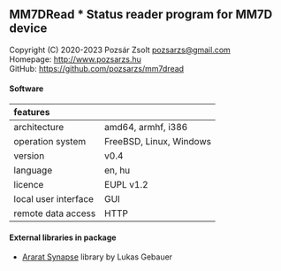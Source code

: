 ## MM7DRead * Status reader program for MM7D device
Copyright (C) 2020-2023 Pozsár Zsolt <pozsarzs@gmail.com>  
Homepage: <http://www.pozsarzs.hu>  
GitHub: <https://github.com/pozsarzs/mm7dread>

#### Software
|features              |                        |
|:---------------------|------------------------|
|architecture          |amd64, armhf, i386      |
|operation system      |FreeBSD, Linux, Windows |
|version               |v0.4                    |
|language              |en, hu                  |
|licence               |EUPL v1.2               |
|local user interface  |GUI                     |
|remote data access    |HTTP                    |

#### External libraries in package

 - [Ararat Synapse](http://www.ararat.cz/synapse) library by Lukas Gebauer
